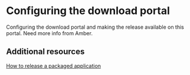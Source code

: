 # Configuring the download portal

Configuring the download portal and making the release available on this portal. Need more info from Amber.

## Additional resources

[How to release a packaged application](https://replicated-docs.netlify.app/docs/vendor/releases-workflow)
